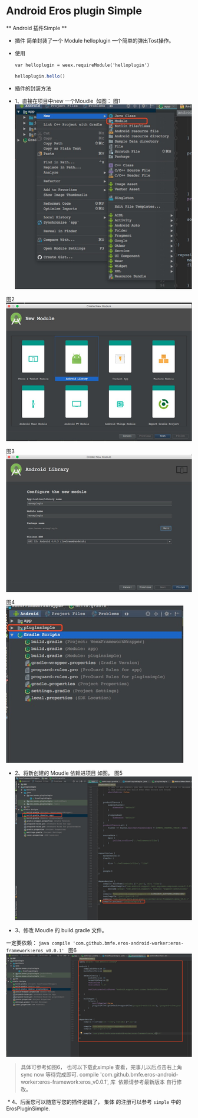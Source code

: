 # Android Eros plugin Simple

** Android 插件Simple **

* 插件 简单封装了一个 Module   helloplugin  一个简单的弹出Tost操作。

* 使用

    ```
	var helloplugin = weex.requireModule('helloplugin')
	```

    ```js
	helloplugin.hello()

    ```

* 插件的封装方法

* 1、直接在项目中new 一个Moudle  如图：
图1![](https://raw.githubusercontent.com/myliuyx/source/master/plugin_new_1.jpg)

图2![](https://raw.githubusercontent.com/myliuyx/source/master/plugin_new_2.jpg)

图3![](https://raw.githubusercontent.com/myliuyx/source/master/plugin_new_3.jpg)

图4![](https://raw.githubusercontent.com/myliuyx/source/master/plugin_new_4.jpg)


* 2、将新创建的 Moudle 依赖进项目 如图。
图5![](https://raw.githubusercontent.com/myliuyx/source/master/plugin_new_5.jpg)

* 3、修改 Moudle 的 build.gradle 文件。

一定要依赖：
    ```java
        compile 'com.github.bmfe.eros-android-worker:eros-framework:eros_v0.0.1'
    ```
  图6![](https://raw.githubusercontent.com/myliuyx/source/master/plugin_new_6.png)  
  
> 具体可参考如图6， 也可以下载此simple 查看，完事儿以后点击右上角 sync now 等待完成即可.
> compile 'com.github.bmfe.eros-android-worker:eros-framework:eros_v0.0.1', 库
  依赖请参考最新版本 自行修改。
  
  * 4、后面您可以随意写您的插件逻辑了， 集体 的注册可以参考 `simple` 中的 ErosPluginSimple.


